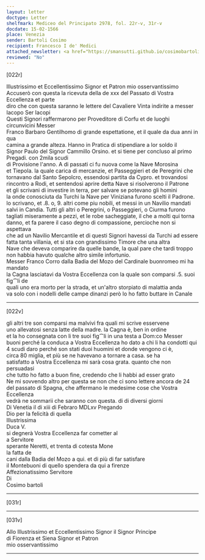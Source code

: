 ```yaml
---
layout: letter
doctype: Letter
shelfmark: Mediceo del Principato 2978, fol. 22r-v, 31r-v
docdate: 15-02-1566
place: Venezia
sender: Bartoli Cosimo
recipient: Francesco I de' Medici
attached_newsletter: <a href="https://smansutti.github.io/cosimobartoli/texts/3079_161/">3079_161</a>
reviewed: "No"
---
```


[022r]  
  
  
Illustrissimo et Eccellentissimo Signor et Patron mio osservantissimo  
Accuserò con questa la ricevuta della de xxx del Passato di Vostra Eccellenza et parte  
diro che con questa saranno le lettere del Cavaliere Vinta indirite a messer Iacopo Ser Iacopi  
Questi Signori raffermarono per Proveditore di Corfu et de luoghi circunvicini Messer  
Franco Barbaro Gentilhomo di grande espettatione, et il quale da dua anni in qua  
camina a grande alteza. Hanno in Pratica di stipendiare a lor soldo il  
Signor Paulo del Signor Cammillo Orsino. et si tiene per concluso al primo Pregadi. con 2mila scudi  
di Provisione l'anno. A di passati ci fu nuova come la Nave Morosina  
et Tiepola. la quale carica di mercanzie, et Passeggieri et de Peregrini che  
tornavano dal Santo Sepolcro, essendosi partita da Cypro. et trovandosi  
rincontro a Rodi, et sentendosi aprire detta Nave si risolverono il Patrone  
et gli scrivani di investire in terra, per salvare se potevano gli homini  
la onde conosciuta da Turchi la Nave per Viniziana furono scelti il Padrone.  
lo scrivano, et .8. o, 9. altri come piu nobili, et messi in un Navilio mandati  
salvi in Candia. Tutti gli altri o Peregrini, o Passeggieri, o Ciurma furono  
tagliati miseramente a pezzi, et le robe sacheggiate, il che a molti qui torna  
danno, et fa parere il caso degno di compassione, percioche non si aspettava  
che ad un Navilio Mercantile et di questi Signori havessi da Turchi ad essere  
fatta tanta villania, et si sta con grandissimo Timore che una altra  
Nave che deveva comparire da quelle bande, la qual pare che tardi troppo  
non habbia havuto qualche altro simile infortunio.  
Messer Franco Corro dalla Badia del Mozo del Cardinale buonromeo mi ha mandato  
la Cagna lasciatavi da Vostra Eccellenza con la quale son comparsi .5. suoi fig⁀li de  
quali uno era morto per la strada, et un'altro storpiato di malattia anda  
va solo con i nodelli delle campe dinanzi però lo ho fatto buttare in Canale  
  
---  

[022v]  
  
  
gli altri tre son comparsi ma malvivi fra quali mi scrive esservene  
uno allevatosi senza latte della madre. la Cagna è, ben in ordine  
et la ho consegnata con li tre suoi fig⁀li in una testa a Dom:co Messer  
buoni perché la conduca a Vostra Eccellenza ho dato a chi li ha condotti qui  
4 scudi daro perché son stati duoi huomini et donde vengono ci è,  
circa 80 miglia, et più se ne havevano a tornare a casa. se ha  
satisfatto a Vostra Eccellenza mi sarà cosa grata. quanto che non persuadasi  
che tutto ho fatto a buon fine, credendo che li habbi ad esser grato  
Ne mi sovvendo altro per questa se non che ci sono lettere ancora de 24  
del passato di Spagna, che affermano le medesime cose che Vostra Eccellenza  
vedrà ne sommarii che saranno con questa. di di diversi giorni  
Di Venetia il di xiii di Febraro MDLxv Pregando  
Dio per la felicità di quella  
Illustrissima  
Duca V.  
si degnerà Vostra Eccellenza far cometter al  
a Servitore  
sperante Neretti, et trenta di cotesta Mone  
la fatta de  
cani dalla Badia del Mozo a qui. et di più di far satisfare  
il Montebuoni di quello spendera da qui a firenze  
Affezionatissimo Servitore  
Di  
Cosimo bartoli  
  
---  

[031r]  
  
  
  
---  

[031v]  
  
  
Allo Illustrissimo et Eccellentissimo Signor il Signor Principe  
di Fiorenza et Siena Signor et Patron  
mio osservantissimo  
  
---  

